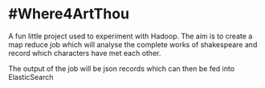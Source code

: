 #Where4ArtThou
=============

A fun little project used to experiment with Hadoop. The aim is to create a map reduce job which will
analyse the complete works of shakespeare and record which characters have met each other.

The output of the job will be json records which can then be fed into ElasticSearch
